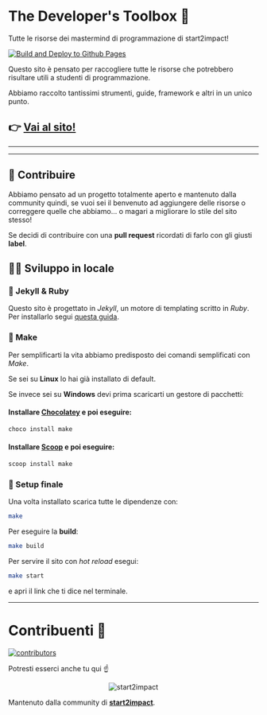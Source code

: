 # The Developer's Toolbox 🧰
Tutte le risorse dei mastermind di programmazione di start2impact!

[![Build and Deploy to Github Pages](https://github.com/thedevelopertoolbox/thedevelopertoolbox.github.io/actions/workflows/jekyll.yml/badge.svg)](https://github.com/thedevelopertoolbox/thedevelopertoolbox.github.io/actions/workflows/jekyll.yml)


Questo sito è pensato per raccogliere tutte le risorse che potrebbero risultare utili a studenti di programmazione.

Abbiamo raccolto tantissimi strumenti, guide, framework e altri in un unico punto.

## 👉 [Vai al sito!](https://thedevelopertoolbox.github.io)

---
---

## 👥 Contribuire

Abbiamo pensato ad un progetto totalmente aperto e mantenuto dalla community quindi, se vuoi sei il benvenuto ad aggiungere delle risorse o correggere quelle che abbiamo... o magari a migliorare lo stile del sito stesso!

Se decidi di contribuire con una **pull request** ricordati di farlo con gli giusti **label**.

## 👨‍💻 Sviluppo in locale

### 🧪 Jekyll & Ruby

Questo sito è progettato in *Jekyll*, un motore di templating scritto in *Ruby*. Per installarlo segui [questa guida](https://jekyllrb.com/docs/installation/).

### 🔧 Make
Per semplificarti la vita abbiamo predisposto dei comandi semplificati con *Make*.

Se sei su **Linux** lo hai già installato di default.

Se invece sei su **Windows** devi prima scaricarti un gestore di pacchetti:

#### Installare [Chocolatey](https://chocolatey.org/install) e poi eseguire:
```bash
choco install make
```

#### Installare [Scoop](https://scoop.sh) e poi eseguire:
```bash
scoop install make
```
### 🎉 Setup finale
Una volta installato scarica tutte le dipendenze con:

```bash
make
```

Per eseguire la **build**:

```bash
make build
```

Per servire il sito con *hot reload* esegui:

```bash
make start
```

e apri il link che ti dice nel terminale.

---

# Contribuenti 💚

[![contributors](https://contrib.rocks/image?repo=thedevelopertoolbox/thedevelopertoolbox.github.io)](https://github.com/thedevelopertoolbox/thedevelopertoolbox.github.io/graphs/contributors)


Potresti esserci anche tu qui ☝


<div align="center" style="max-width: 1000px; margin: auto;">
    <img src="https://i.ibb.co/VCrGbkN/Pallino-bianco-2.png" style="max-width: 200px" alt="start2impact">
</div>

Mantenuto dalla community di [**start2impact**](https://start2impact.it).
